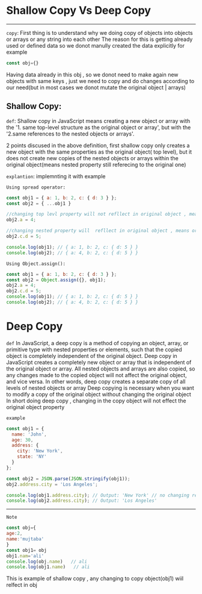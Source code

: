 # Shallow Copy Vs Deep Copy

---

<p>

 `copy`: First thing is to understand why we doing copy of objects into objects or arrays or any string into each other
 The reason for this is getting already used or defined data so we donot manully created the data explicitly 
 for example

 ```javascript
 const obj={}
 ```
 Having data already in this obj , so we donot need to make again new objects with same keys , just we need to copy 
 and do changes according to our need(but in most cases we donot mutate the original object | arrays)

 ## Shallow Copy: 
 `def`: 
 Shallow copy in JavaScript means creating a new object or array with the
'1. same top-level structure as the original object or array', 
but with the 
'2.same references to the nested objects or arrays'.

 2 points discused in the above definition, 
 first  shallow copy only creates a new object with the same properties as the original object( top level),
 but it does not create new copies of the nested objects or arrays within the original object(means nested property still referecing to the original one)

 `explantion`:
 implemnting it with  example

 `Using spread operator:`
 
 ```javascript
 const obj1 = { a: 1, b: 2, c: { d: 3 } };
const obj2 = { ...obj1 }

//changing top levl property will not refllect in original object , means original object key value will not be changed (point 1)
obj2.a = 4;  

//changing nested property will  refllect in original object , means original object key value will  be changed(point 2)
obj2.c.d = 5;  

console.log(obj1); // { a: 1, b: 2, c: { d: 5 } }
console.log(obj2); // { a: 4, b: 2, c: { d: 5 } }
```



`Using Object.assign():`

```javascript
const obj1 = { a: 1, b: 2, c: { d: 3 } };
const obj2 = Object.assign({}, obj1);
obj2.a = 4;
obj2.c.d = 5;
console.log(obj1); // { a: 1, b: 2, c: { d: 5 } }
console.log(obj2); // { a: 4, b: 2, c: { d: 5 } }
```


# Deep Copy
`def`
In JavaScript, a deep copy is a method of copying an object, array, or primitive type with nested properties or elements, such that the copied object is completely independent of the original object. 
Deep copy in JavaScript creates a completely new object or array that is independent of the original object or array. All nested objects and arrays are also copied, so any changes made to the copied object will not affect the original object, and vice versa. In other words, deep copy creates a separate copy of all levels of nested objects or array
Deep copying is necessary when you want to modify a copy of the original object without changing the original object
In short doing deep copy , changing in the copy object will not effect the original object property 

`example`

```javascript
const obj1 = {
  name: 'John',
  age: 30,
  address: {
    city: 'New York',
    state: 'NY'
  }
};

const obj2 = JSON.parse(JSON.stringify(obj1));
obj2.address.city = 'Los Angeles';

console.log(obj1.address.city); // Output: 'New York' // no changing reflect in orignal object
console.log(obj2.address.city); // Output: 'Los Angeles'
```
---

`Note`

```javascript
const obj={
age:2,
name:'mujtaba'
}
const obj1= obj
obj1.nam='ali'
console.log(obj.name)   // ali
console.log(obj1.name)   // ali

```
This is example of shallow copy , any changing to copy object(obj1) wiil relfect in obj

</p>
